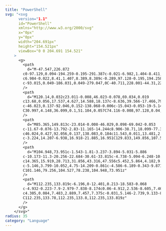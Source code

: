 ```yaml
---
title: "PowerShell"
svg: "<svg
      version="1.1"
      id="PowerShell"
      xmlns="http://www.w3.org/2000/svg"
      x="0px"
      y="0px"
      width="204.691px"
      height="154.521px"
      viewBox="0 0 204.691 154.521"
    >
      <g>
        <path
          d="M-47.547,226.872
		c0-97.129,0.094-194.259-0.195-291.387c-0.021-6.982,1.404-8.411,8.388-8.389c94.397,0.292,188.798,0.292,283.195,0
		c6.984-0.022,8.41,1.407,8.389,8.389c-0.289,97.128-0.195,194.258-0.195,291.387c-3.238,2.008-6.837,1.129-10.268,1.131
		c-93.015,0.049-186.031,0.049-279.047,0C-40.711,228.001-44.31,228.88-47.547,226.872z"
        />
        <path
          d="M120.14,0.032c23.011-0.008,46.023-0.078,69.034,0.019
		c13.68,0.056,17.537,4.627,14.588,18.137c-8.636,39.566-17.466,79.092-26.415,118.589c-2.83,12.484-9.332,17.598-22.465,17.637
		c-46.023,0.137-92.046,0.152-138.068-0.006c-15.043-0.053-19-5.148-15.759-19.404C9.849,96.287,18.69,57.582,27.602,18.892
		C30.997,4.148,36.099,0.1,51.104,0.057C74.116-0.008,97.128,0.04,120.14,0.032z"
        />
        <path
          d="M85.365,149.813c-23.014-0.008-46.029,0.098-69.042-0.053
		c-11.67-0.076-13.792-2.83-11.165-14.244c8.906-38.71,18.099-77.355,26.807-116.109C34.3,9.013,39.337,4.419,50.473,4.522
		c46.024,0.427,92.056,0.137,138.083,0.184c11.543,0.011,13.481,2.48,10.89,14.187c-8.413,38.007-16.879,76.003-25.494,113.965
		c-3.224,14.207-6.938,16.918-21.885,16.951C129.833,149.856,107.598,149.821,85.365,149.813z"
        />
        <path
          d="M104.948,73.951c-1.543-1.81-3.237-3.894-5.031-5.886
		c-10.173-11.3-20.256-22.684-30.61-33.815c-4.738-5.094-6.248-10.041-0.558-15.069c5.623-4.97,11.148-4.53,16.306,1.188
		c14.365,15.919,28.713,31.856,43.316,47.556c5.452,5.864,4.182,9.851-1.823,14.196c-23.049,16.683-45.968,33.547-68.862,50.443
		c-5.146,3.799-10.052,4.75-14.209-0.861c-4.586-6.189-0.343-9.871,4.414-13.335c17.013-12.392,33.993-24.83,50.9-37.366
		C101.146,79.256,104.527,78.238,104.948,73.951z"
        />
        <path
          d="M112.235,133.819c-6.196,0-12.401,0.213-18.583-0.068
		c-4.932-0.223-7.9-2.979-7.838-8.174c0.06-4.912,2.536-8.605,7.463-8.738c13.542-0.363,27.104-0.285,40.651-0.02
		c4.305,0.084,7.483,2.889,7.457,7.375c-0.031,5.146-2.739,9.133-8.25,9.465c-6.944,0.42-13.931,0.104-20.899,0.104
		C112.235,133.78,112.235,133.8,112.235,133.819z"
        />
      </g>
    </svg>"
radius: 35
category: "Language"
---
```

